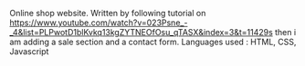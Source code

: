 Online shop website. Written by following tutorial on https://www.youtube.com/watch?v=023Psne_-_4&list=PLPwotD1blKvkq13kgZYTNEOfOsu_qTASX&index=3&t=11429s
then i am adding a sale section and a contact form. Languages used : HTML, CSS, Javascript
